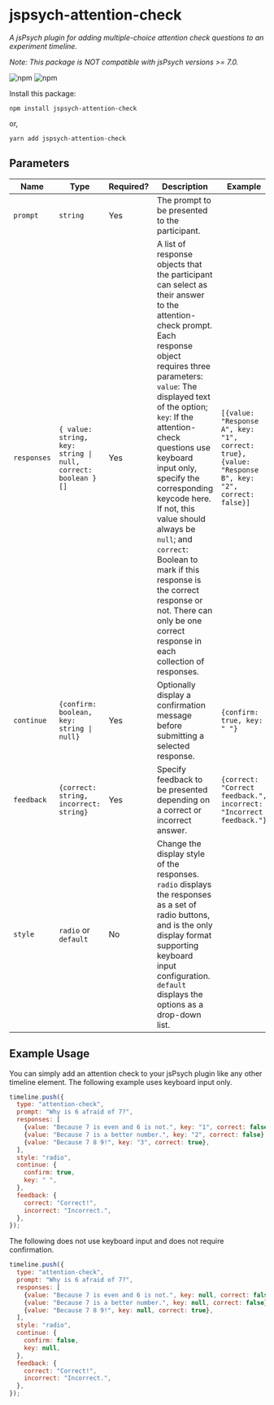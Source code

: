 # jspsych-attention-check

_A jsPsych plugin for adding multiple-choice attention check questions to an experiment timeline._

_Note: This package is NOT compatible with jsPsych versions >= 7.0._

![npm](https://img.shields.io/npm/v/jspsych-attention-check) ![npm](https://img.shields.io/npm/dt/jspsych-attention-check)

Install this package:

```terminal
npm install jspsych-attention-check
```

or,

```terminal
yarn add jspsych-attention-check
```

## Parameters

| Name | Type | Required? | Description | Example |
| ---- | ---- | --------- | ----------- | ------- |
| `prompt` | `string` | Yes | The prompt to be presented to the participant. | |
| `responses` | `{ value: string, key: string \| null, correct: boolean }[]` | Yes | A list of response objects that the participant can select as their answer to the attention-check prompt. Each response object requires three parameters: `value`: The displayed text of the option; `key`: If the attention-check questions use keyboard input only, specify the corresponding keycode here. If not, this value should always be `null`; and `correct`: Boolean to mark if this response is the correct response or not. There can only be one correct response in each collection of responses. | `[{value: "Response A", key: "1", correct: true}, {value: "Response B", key: "2", correct: false}]` |
| `continue` | `{confirm: boolean, key: string \| null}` | Yes | Optionally display a confirmation message before submitting a selected response. | `{confirm: true, key: " "}` |
| `feedback` | `{correct: string, incorrect: string}` | Yes | Specify feedback to be presented depending on a correct or incorrect answer. | `{correct: "Correct feedback.", incorrect: "Incorrect feedback."}` |
| `style` | `radio` or `default` | No | Change the display style of the responses. `radio` displays the responses as a set of radio buttons, and is the only display format supporting keyboard input configuration. `default` displays the options as a drop-down list. | |

## Example Usage

You can simply add an attention check to your jsPsych plugin like any other timeline element. The following example uses keyboard input only.

```javascript
timeline.push({
  type: "attention-check",
  prompt: "Why is 6 afraid of 7?",
  responses: [
    {value: "Because 7 is even and 6 is not.", key: "1", correct: false},
    {value: "Because 7 is a better number.", key: "2", correct: false},
    {value: "Because 7 8 9!", key: "3", correct: true},
  ],
  style: "radio",
  continue: {
    confirm: true,
    key: " ",
  },
  feedback: {
    correct: "Correct!",
    incorrect: "Incorrect.",
  },
});
```

The following does not use keyboard input and does not require confirmation.

```javascript
timeline.push({
  type: "attention-check",
  prompt: "Why is 6 afraid of 7?",
  responses: [
    {value: "Because 7 is even and 6 is not.", key: null, correct: false},
    {value: "Because 7 is a better number.", key: null, correct: false},
    {value: "Because 7 8 9!", key: null, correct: true},
  ],
  style: "radio",
  continue: {
    confirm: false,
    key: null,
  },
  feedback: {
    correct: "Correct!",
    incorrect: "Incorrect.",
  },
});
```
